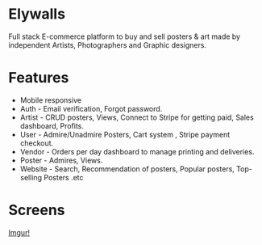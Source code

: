 # Elywalls
Full stack E-commerce platform to buy and sell posters &amp; art made by independent Artists, Photographers and Graphic designers.

# Features
* Mobile responsive
* Auth - Email verification, Forgot password.
* Artist - CRUD posters, Views, Connect to Stripe for getting paid, Sales dashboard, Profits.
* User - Admire/Unadmire Posters, Cart system , Stripe payment checkout.
* Vendor - Orders per day dashboard to manage printing and deliveries.  
* Poster - Admires, Views.
* Website - Search, Recommendation of posters, Popular posters, Top-selling Posters .etc 

# Screens
[Imgur!](https://imgur.com/a/blNDpEv)

